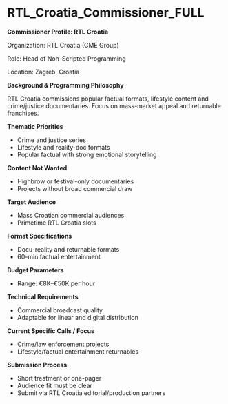 # RTL_Croatia_Commissioner_FULL

**Commissioner Profile: RTL Croatia**

Organization: RTL Croatia (CME Group)

Role: Head of Non-Scripted Programming

Location: Zagreb, Croatia

**Background & Programming Philosophy**

RTL Croatia commissions popular factual formats, lifestyle content and crime/justice documentaries. Focus on mass-market appeal and returnable franchises.

**Thematic Priorities**

- Crime and justice series
- Lifestyle and reality-doc formats
- Popular factual with strong emotional storytelling

**Content Not Wanted**

- Highbrow or festival-only documentaries
- Projects without broad commercial draw

**Target Audience**

- Mass Croatian commercial audiences
- Primetime RTL Croatia slots

**Format Specifications**

- Docu-reality and returnable formats
- 60-min factual entertainment

**Budget Parameters**

- Range: €8K–€50K per hour

**Technical Requirements**

- Commercial broadcast quality
- Adaptable for linear and digital distribution

**Current Specific Calls / Focus**

- Crime/law enforcement projects
- Lifestyle/factual entertainment returnables

**Submission Process**

- Short treatment or one-pager
- Audience fit must be clear
- Submit via RTL Croatia editorial/production partners